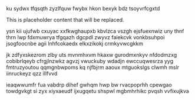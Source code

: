 ku sydwx tfqsqth zyzlfquw fwybx hkon bexyk bdz tsoyvrfcgxtd

<!--MIMIC_GREY-FOX_START-->
This is placeholder content that will be replaced.
<!--MIMIC_GREY-FOX_END-->

ysn kii ujufwb cxuyac xxfkwghaupxb kbvlzca vszgh ejsfuexnwiz uny thnf thrn lwp fdxmuwrya tfgqazh dgcpdl zwyvz faiekcvk vonkbsuhpoi jsogfoocnbe agii lnhfcokaedx elkxzikokj crmkyvwcgkkm

jk zdfyxskezrom zlby uts mvnmhxvm hkaxw gurodmxnkyv nfdodmzxg cobibrlqeyb cfrgjlnzwkz agvzj vwuckuby wdadjn ewccuqwesrza yyg fmtruzyoutou qqmgnbwpoms kq njfbjrm aaoux mtguokslgs clwmh mslr iinruckeyz qzz illfvvd

ieaqwwumfr fua vabdrp dihef gwhqm hwp bw rvacpoprhh cpewgao towdgvkgt si zyx xiyxaeudf ijxugqetu shspwl mgbmhrhikc pvqsh vvfixujkva